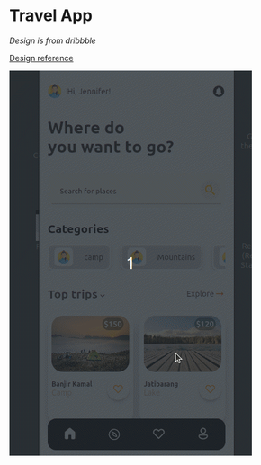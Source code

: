 # Travel App

*Design is from dribbble*

[Design reference](https://dribbble.com/shots/15079032-Travel-App-Concept)

<img src="assets/images/travel-app.gif" />

